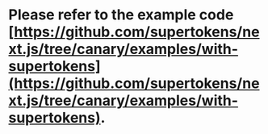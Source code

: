 # Please refer to the example code [https://github.com/supertokens/next.js/tree/canary/examples/with-supertokens](https://github.com/supertokens/next.js/tree/canary/examples/with-supertokens).
